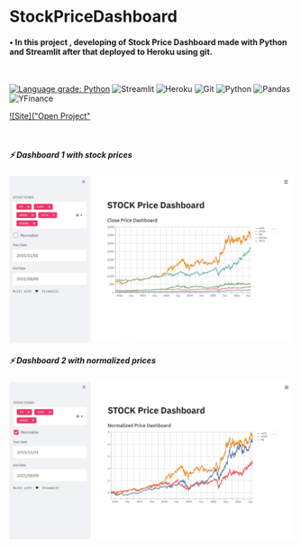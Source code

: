# StockPriceDashboard

#### • In this project , developing of  Stock Price Dashboard made with Python and Streamlit after that deployed to Heroku using git.
</br>
<p>  
<a href="https://lgtm.com/projects/g/UGURSELIMOZEN/StockPriceDashboard/context:python"><img alt="Language grade: Python" src="https://img.shields.io/lgtm/grade/python/g/UGURSELIMOZEN/StockPriceDashboard.svg?logo=lgtm&logoWidth=18"/></a>
<a>
<img alt="Streamlit" src="https://img.shields.io/badge/-Made with Streamlit-FF4B4B?logo=Streamlit&logoColor=white">
</a>
<a>
<img alt="Heroku" src ="https://img.shields.io/badge/-Deployed to Heroku-0089D6?&logo=heroku&logoColor=ffffff">
</a>
<a>
<img alt="Git" src="https://img.shields.io/badge/Git%20-%23F05033.svg?logo=git&logoColor=white">
</a>
<a>
<img alt="Python" src="https://img.shields.io/badge/Python%20-%2314354C.svg?logo=python&logoColor=white">
</a>
<a>
<img alt="Pandas" src="https://img.shields.io/badge/-Pandas-%23150458.svg?logo=Pandas&logoColor=white">
</a>  
<a>
<img alt="YFinance" src="https://img.shields.io/badge/-yfinance-%23e0982c.svg?logo=yfinance&logoColor=white">
</a> 
</p>

[![Site]("Open Project"](https://stockpricedashboard.herokuapp.com/)

</br>

##### ⚡ Dashboard 1 with stock prices
<img width="1120" heigth="720" alt="dashboard1" src="https://github.com/UGURSELIMOZEN/StockPriceDashboard/blob/main/dashboard1.JPG">

</br>

##### ⚡ Dashboard 2 with normalized prices
<img width="1120" heigth="720" alt="dashboard2" src="https://github.com/UGURSELIMOZEN/StockPriceDashboard/blob/main/dashboard2.JPG">
